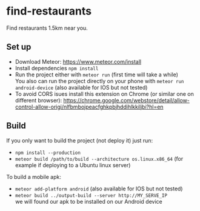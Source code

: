 # find-restaurants
Find restaurants 1.5km near you.

## Set up

- Download Meteor: https://www.meteor.com/install
- Install dependencies `npm install`
- Run the project either with `meteor run` (first time will take a while)
<br>You also can run the project directly on your phone with `meteor run android-device` (also available for IOS but not tested)
- To avoid CORS isues install this extension on Chrome (or similar one on different browser): https://chrome.google.com/webstore/detail/allow-control-allow-origi/nlfbmbojpeacfghkpbjhddihlkkiljbi?hl=en

## Build
If you only want to build the project (not deploy it) just run:
- `npm install --production`
- `meteor build /path/to/build --architecture os.linux.x86_64` (for example if deploying to a Ubuntu linux server)

To build a mobile apk:
- `meteor add-platform android` (also available for IOS but not tested)
- `meteor build ../output-build --server http://MY_SERVE_IP` <br>
we will found our apk to be installed on our Android device